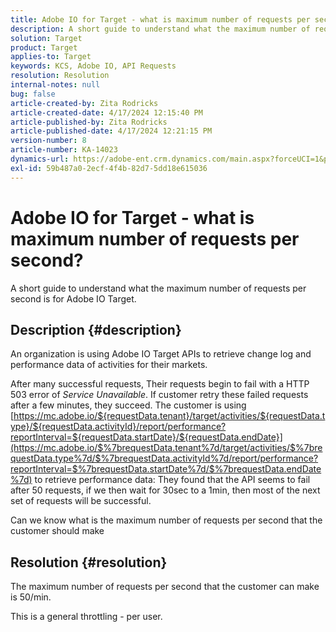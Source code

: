 ```yaml
---
title: Adobe IO for Target - what is maximum number of requests per second?
description: A short guide to understand what the maximum number of requests per second is in Adobe IO Target
solution: Target
product: Target
applies-to: Target
keywords: KCS, Adobe IO, API Requests
resolution: Resolution
internal-notes: null
bug: false
article-created-by: Zita Rodricks
article-created-date: 4/17/2024 12:15:40 PM
article-published-by: Zita Rodricks
article-published-date: 4/17/2024 12:21:15 PM
version-number: 8
article-number: KA-14023
dynamics-url: https://adobe-ent.crm.dynamics.com/main.aspx?forceUCI=1&pagetype=entityrecord&etn=knowledgearticle&id=cd280132-b4fc-ee11-a1ff-6045bd0065b6
exl-id: 59b487a0-2ecf-4f4b-82d7-5dd18e615036
---
```

# Adobe IO for Target - what is maximum number of requests per second?


A short guide to understand what the maximum number of requests per second is for Adobe IO Target.

## Description {#description}


An organization is using Adobe IO Target APIs to retrieve change log and performance data of activities for their markets.

After many successful requests, Their requests begin to fail with a HTTP 503 error of *Service Unavailable*. If customer retry these failed requests after a few minutes, they succeed. The customer is using [https://mc.adobe.io/${requestData.tenant}/target/activities/${requestData.type}/${requestData.activityId}/report/performance?reportInterval=${requestData.startDate}/${requestData.endDate}](https://mc.adobe.io/$%7brequestData.tenant%7d/target/activities/$%7brequestData.type%7d/$%7brequestData.activityId%7d/report/performance?reportInterval=$%7brequestData.startDate%7d/$%7brequestData.endDate%7d) to retrieve performance data: They found that the API seems to fail after 50 requests, if we then wait for 30sec to a 1min, then most of the next set of requests will be successful.

Can we know what is the maximum number of requests per second that the customer should make


## Resolution {#resolution}


The maximum number of requests per second that the customer can make is 50/min.

This is a general throttling - per user.
